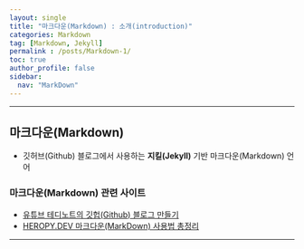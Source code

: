 ```yaml
---
layout: single
title: "마크다운(Markdown) : 소개(introduction)"
categories: Markdown
tag: [Markdown, Jekyll]
permalink : /posts/Markdown-1/
toc: true
author_profile: false
sidebar:
  nav: "MarkDown"
---
```


<hr>

## 마크다운(Markdown)

* 깃허브(Github) 블로그에서 사용하는 **지킬(Jekyll)** 기반 마크다운(Markdown) 언어

### 마크다운(Markdown) 관련 사이트

* [유튜브 테디노트의 깃헙(Github) 블로그 만들기](https://www.youtube.com/watch?v=--MMmHbSH9k&list=PLIMb_GuNnFwfQBZQwD-vCZENL5YLDZekr)
* [HEROPY.DEV 마크다운(MarkDown) 사용법 총정리](https://www.heropy.dev/p/B74sNE)

<hr>
